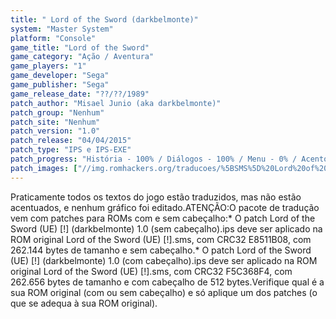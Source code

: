 ```yaml
---
title: " Lord of the Sword (darkbelmonte)"
system: "Master System"
platform: "Console"
game_title: "Lord of the Sword"
game_category: "Ação / Aventura"
game_players: "1"
game_developer: "Sega"
game_publisher: "Sega"
game_release_date: "??/??/1989"
patch_author: "Misael Junio (aka darkbelmonte)"
patch_group: "Nenhum"
patch_site: "Nenhum"
patch_version: "1.0"
patch_release: "04/04/2015"
patch_type: "IPS e IPS-EXE"
patch_progress: "História - 100% / Diálogos - 100% / Menu - 0% / Acentos - 0% / Outros - 0%"
patch_images: ["//img.romhackers.org/traducoes/%5BSMS%5D%20Lord%20of%20the%20Sword%20%20-%20darkbelmonte%20-%201.png","//img.romhackers.org/traducoes/%5BSMS%5D%20Lord%20of%20the%20Sword%20%20-%20darkbelmonte%20-%202.png","//img.romhackers.org/traducoes/%5BSMS%5D%20Lord%20of%20the%20Sword%20%20-%20darkbelmonte%20-%203.png"]
---
```

Praticamente todos os textos do jogo estão traduzidos, mas não estão acentuados, e nenhum gráfico foi editado.ATENÇÃO:O pacote de tradução vem com patches para ROMs com e sem cabeçalho:* O patch Lord of the Sword (UE) [!] (darkbelmonte) 1.0 (sem cabeçalho).ips deve ser aplicado na ROM original Lord of the Sword (UE) [!].sms, com CRC32 E8511B08, com 262.144 bytes de tamanho e sem cabeçalho.* O patch Lord of the Sword (UE) [!] (darkbelmonte) 1.0 (com cabeçalho).ips deve ser aplicado na ROM original Lord of the Sword (UE) [!].sms, com CRC32 F5C368F4, com 262.656 bytes de tamanho e com cabeçalho de 512 bytes.Verifique qual é a sua ROM original (com ou sem cabeçalho) e só aplique um dos patches (o que se adequa à sua ROM original).
